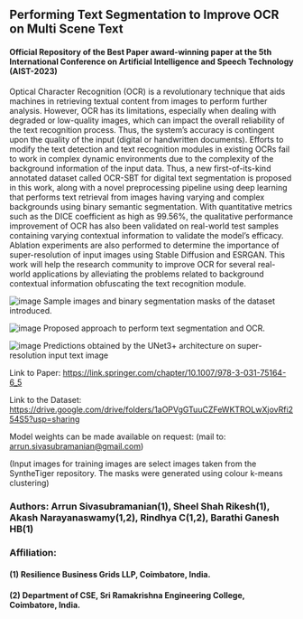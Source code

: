 ## Performing Text Segmentation to Improve OCR on Multi Scene Text

#### Official Repository of the Best Paper award-winning paper at the 5th International Conference on Artificial Intelligence and Speech Technology (AIST-2023)

Optical Character Recognition (OCR) is a revolutionary technique that aids machines in retrieving textual content from images to perform further analysis. However, OCR has its limitations, especially when dealing with degraded or low-quality images, which can impact the overall reliability of the text recognition process. Thus, the system’s accuracy is contingent upon the quality of the input (digital or handwritten documents). Efforts to modify the text detection and text recognition modules in existing OCRs fail to work in complex dynamic environments due to the complexity of the background information of the input data. Thus, a new first-of-its-kind annotated dataset called OCR-SBT for digital text segmentation is proposed in this work, along with a novel preprocessing pipeline using deep learning that performs text retrieval from images having varying and complex backgrounds using binary semantic segmentation. With quantitative metrics such as the DICE coefficient as high as 99.56%, the qualitative performance improvement of OCR has also been validated on real-world test samples containing varying contextual information to validate the model’s efficacy. Ablation experiments are also performed to determine the importance of super-resolution of input images using Stable Diffusion and ESRGAN. This work will help the research community to improve OCR for several real-world applications by alleviating the problems related to background contextual information obfuscating the text recognition module. 

![image](https://github.com/argon125/OCR_SBT-Performing-Text-Segmentation-to-Improve-OCR/assets/64146402/48d8737d-daaf-45bc-b936-ee63a51208e4)
Sample images and binary segmentation masks of the dataset introduced.

![image](https://github.com/argon125/OCR_SBT-Performing-Text-Segmentation-to-Improve-OCR/assets/64146402/92767323-5ae5-4d8d-b8ca-7c4edd1974a6)
Proposed approach to perform text segmentation and OCR.

![image](https://github.com/argon125/OCR_SBT-Performing-Text-Segmentation-to-Improve-OCR/assets/64146402/7b86b313-359a-4885-95a7-0e950b628097)
Predictions obtained by the UNet3+ architecture on super-resolution input text image

Link to Paper: https://link.springer.com/chapter/10.1007/978-3-031-75164-6_5

Link to the Dataset: https://drive.google.com/drive/folders/1aOPVgGTuuCZFeWKTROLwXjovRfi254S5?usp=sharing

Model weights can be made available on request: (mail to: arrun.sivasubramanian@gmail.com)

(Input images for training images are select images taken from the SyntheTiger repository. The masks were generated using colour k-means clustering)

### Authors: Arrun Sivasubramanian(1), Sheel Shah Rikesh(1), Akash Narayanaswamy(1,2), Rindhya C(1,2), Barathi Ganesh HB(1)

### Affiliation:

#### (1) Resilience Business Grids LLP, Coimbatore, India.
#### (2) Department of CSE, Sri Ramakrishna Engineering College, Coimbatore, India.
